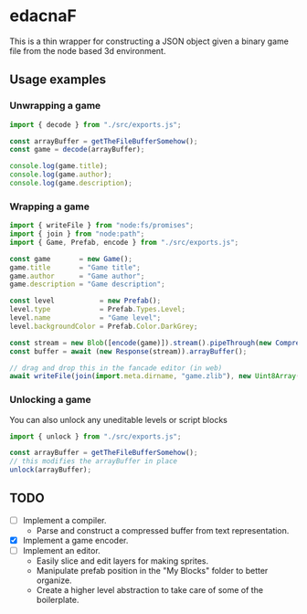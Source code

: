 # edacnaF

This is a thin wrapper for constructing a JSON object given a binary game file from the node based 3d environment.

## Usage examples

### Unwrapping a game

```js
import { decode } from "./src/exports.js";

const arrayBuffer = getTheFileBufferSomehow();
const game = decode(arrayBuffer);

console.log(game.title);
console.log(game.author);
console.log(game.description);
```

### Wrapping a game

```js
import { writeFile } from "node:fs/promises";
import { join } from "node:path";
import { Game, Prefab, encode } from "./src/exports.js";

const game       = new Game();
game.title       = "Game title";
game.author      = "Game author";
game.description = "Game description";

const level           = new Prefab();
level.type            = Prefab.Types.Level;
level.name            = "Game level";
level.backgroundColor = Prefab.Color.DarkGrey;

const stream = new Blob([encode(game)]).stream().pipeThrough(new CompressionStream("deflate"));
const buffer = await (new Response(stream)).arrayBuffer();

// drag and drop this in the fancade editor (in web)
await writeFile(join(import.meta.dirname, "game.zlib"), new Uint8Array(buffer), "utf-8");
```

### Unlocking a game

You can also unlock any uneditable levels or script blocks

```js
import { unlock } from "./src/exports.js";

const arrayBuffer = getTheFileBufferSomehow();
// this modifies the arrayBuffer in place
unlock(arrayBuffer);
```

## TODO
- [ ] Implement a compiler.
  - Parse and construct a compressed buffer from text representation.
- [x] Implement a game encoder.
- [ ] Implement an editor.
  - Easily slice and edit layers for making sprites.
  - Manipulate prefab position in the "My Blocks" folder to better organize.
  - Create a higher level abstraction to take care of some of the boilerplate.
